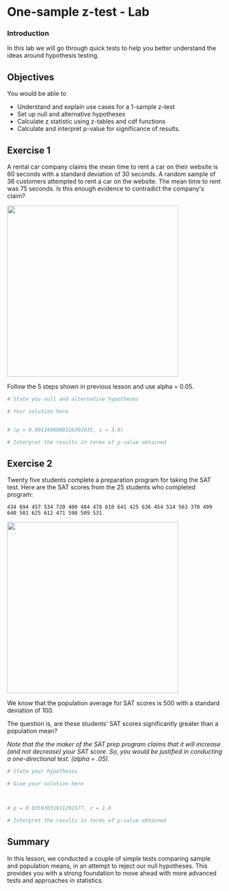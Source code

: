 
# One-sample z-test - Lab

### Introduction
In this lab we will go through quick tests to help you better understand the ideas around hypothesis testing.

## Objectives
You would be able to
* Understand and explain use cases for a 1-sample z-test
* Set up null and alternative hypotheses
* Calculate z statistic using z-tables and cdf functions
* Calculate and interpret p-value for significance of results.

## Exercise 1
A rental car company claims the mean time to rent a car on their website is 60 seconds with a standard deviation of 30 seconds. A random sample of 36 customers attempted to rent a car on the website. The mean time to rent was 75 seconds. Is this enough evidence to contradict the company's claim? 

<img src="http://www.guptatravelsjabalpur.com/wp-content/uploads/2016/04/car-rentalservice.jpg" width=400>

Follow the 5 steps shown in previous lesson and use alpha = 0.05. 


```python
# State you null and alternative hypotheses

```


```python
# Your solution here


# (p = 0.0013498980316301035, z = 3.0)
```


```python
# Interpret the results in terms of p-value obtained


```

## Exercise 2

Twenty five students complete a preparation program for taking the SAT test.  Here are the SAT scores from the 25 students who completed  program:

``
434 694 457 534 720 400 484 478 610 641 425 636 454
514 563 370 499 640 501 625 612 471 598 509 531
``

<img src="http://falearningsolutions.com/wp-content/uploads/2015/09/FAcogtrain71FBimage.jpg" width=400>

We know that the population average for SAT scores is 500 with a standard deviation of 100.

The question is, are these students’ SAT scores significantly greater than a population mean? 

*Note that the the maker of the SAT prep program claims that it will increase (and not decrease) your SAT score.  So, you would be justified in conducting a one-directional test. (alpha = .05).*




```python
# State your hypotheses 

```


```python
# Give your solution here 



# p = 0.03593031911292577, z = 1.8
```


```python
# Interpret the results in terms of p-value obtained

```

## Summary

In this lesson, we conducted a couple of simple tests comparing sample and population means, in an attempt to reject our null hypotheses. This provides you with a strong foundation to move ahead with more advanced tests and approaches in statistics. 
